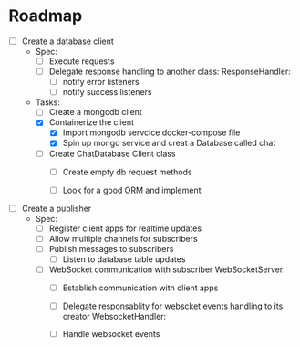 # Roadmap

- [ ] Create a database client
    - Spec:
        - [ ] Execute requests
        - [ ] Delegate response handling to another class: 
            ResponseHandler:
            - [ ] notify error listeners
            - [ ] notify success listeners
    - Tasks:
        - [ ] Create a mongodb client
        - [x] Containerize the client
            - [x] Import mongodb servcice docker-compose file
            - [x] Spin up mongo service and creat a Database called chat
        - [ ] Create ChatDatabase Client class
            - [ ] Create empty db request methods
            - [ ] Look for a good ORM and implement 


- [ ] Create a publisher 
    - Spec: 
        - [ ] Register client apps  for realtime updates
        - [ ] Allow multiple channels for subscribers
        - [ ] Publish messages to subscribers 
            - [ ] Listen to database table updates
        - [ ] WebSocket communication with subscriber
            WebSocketServer:
            - [ ] Establish communication with client apps
            - [ ] Delegate responsablity for webscket events handling to its creator
            WebsocketHandler:
            - [ ] Handle websocket events

